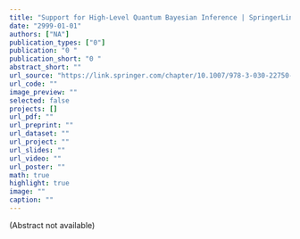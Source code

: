 ```yaml
---
title: "Support for High-Level Quantum Bayesian Inference | SpringerLink"
date: "2999-01-01"
authors: ["NA"]
publication_types: ["0"]
publication: "0 "
publication_short: "0 "
abstract_short: ""
url_source: "https://link.springer.com/chapter/10.1007/978-3-030-22750-0_76"
url_code: ""
image_preview: ""
selected: false
projects: []
url_pdf: ""
url_preprint: ""
url_dataset: ""
url_project: ""
url_slides: ""
url_video: ""
url_poster: ""
math: true
highlight: true
image: ""
caption: ""
---
```

(Abstract not available)
